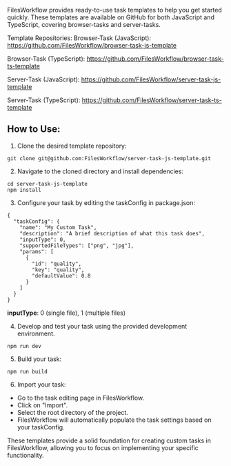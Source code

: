 FilesWorkflow provides ready-to-use task templates to help you get started quickly. These templates are available on GitHub for both JavaScript and TypeScript, covering browser-tasks and server-tasks.

Template Repositories:
Browser-Task (JavaScript): https://github.com/FilesWorkflow/browser-task-js-template

Browser-Task (TypeScript): https://github.com/FilesWorkflow/browser-task-ts-template

Server-Task (JavaScript): https://github.com/FilesWorkflow/server-task-js-template

Server-Task (TypeScript): https://github.com/FilesWorkflow/server-task-ts-template

## How to Use:

1. Clone the desired template repository:

```
git clone git@github.com:FilesWorkflow/server-task-js-template.git
```

2. Navigate to the cloned directory and install dependencies:

```
cd server-task-js-template
npm install
```

3. Configure your task by editing the taskConfig in package.json:

```
{
  "taskConfig": {
    "name": "My Custom Task",
    "description": "A brief description of what this task does",
    "inputType": 0,
    "supportedFileTypes": ["png", "jpg"],
    "params": [
      {
        "id": "quality",
        "key": "quality",
        "defaultValue": 0.8
      }
    ]
  }
}
```

**inputType**: 0 (single file), 1 (multiple files)

4. Develop and test your task using the provided development environment.

```
npm run dev
```

5. Build your task:

```
npm run build
```

6. Import your task:

- Go to the task editing page in FilesWorkflow.
- Click on "Import".
- Select the root directory of the project.
- FilesWorkflow will automatically populate the task settings based on your taskConfig.

These templates provide a solid foundation for creating custom tasks in FilesWorkflow, allowing you to focus on implementing your specific functionality.
